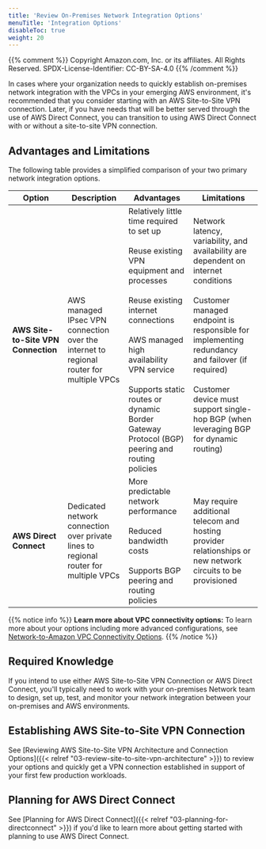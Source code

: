 ```yaml
---
title: 'Review On-Premises Network Integration Options'
menuTitle: 'Integration Options'
disableToc: true
weight: 20
---
```


{{% comment %}}
Copyright Amazon.com, Inc. or its affiliates. All Rights Reserved.
SPDX-License-Identifier: CC-BY-SA-4.0
{{% /comment %}}

In cases where your organization needs to quickly establish on-premises network integration with the VPCs in your emerging AWS environment, it's recommended that you consider starting with an AWS Site-to-Site VPN connection. Later, if you have needs that will be better served through the use of AWS Direct Connect, you can transition to using AWS Direct Connect with or without a site-to-site VPN connection.

## Advantages and Limitations

The following table provides a simplified comparison of your two primary network integration options.

|Option|Description|Advantages|Limitations|
|------|-----------|----------|-----------|
|**AWS Site-to-Site VPN Connection**|AWS managed IPsec VPN connection over the internet to regional router for multiple VPCs|Relatively little time required to set up<br><br>Reuse existing VPN equipment and processes<br><br>Reuse existing internet connections<br><br>AWS managed high availability VPN service<br><br>Supports static routes or dynamic Border Gateway Protocol (BGP) peering and routing policies|Network latency, variability, and availability are dependent on internet conditions<br><br>Customer managed endpoint is responsible for implementing redundancy and failover (if required)<br><br>Customer device must support single-hop BGP (when leveraging BGP for dynamic routing)<br><br>|
|**AWS Direct Connect**|Dedicated network connection over private lines to regional router for multiple VPCs|More predictable network performance<br><br>Reduced bandwidth costs<br><br>Supports BGP peering and routing policies|May require additional telecom and hosting provider relationships or new network circuits to be provisioned|

{{% notice info %}}
**Learn more about VPC connectivity options:** To learn more about your options including more advanced configurations, see [Network-to-Amazon VPC Connectivity Options](https://docs.aws.amazon.com/whitepapers/latest/aws-vpc-connectivity-options/network-to-amazon-vpc-connectivity-options.html).
{{% /notice %}}

## Required Knowledge

If you intend to use either AWS Site-to-Site VPN Connection or AWS Direct Connect, you'll typically need to work with your on-premises Network team to design, set up, test, and monitor your network integration between your on-premises and AWS environments.

## Establishing AWS Site-to-Site VPN Connection

See [Reviewing AWS Site-to-Site VPN Architecture and Connection Options]({{< relref "03-review-site-to-site-vpn-architecture" >}}) to review your options and quickly get a VPN connection established in support of your first few production workloads.

## Planning for AWS Direct Connect

See [Planning for AWS Direct Connect]({{< relref "03-planning-for-directconnect" >}}) if you'd like to learn more about getting started with planning to use AWS Direct Connect.
